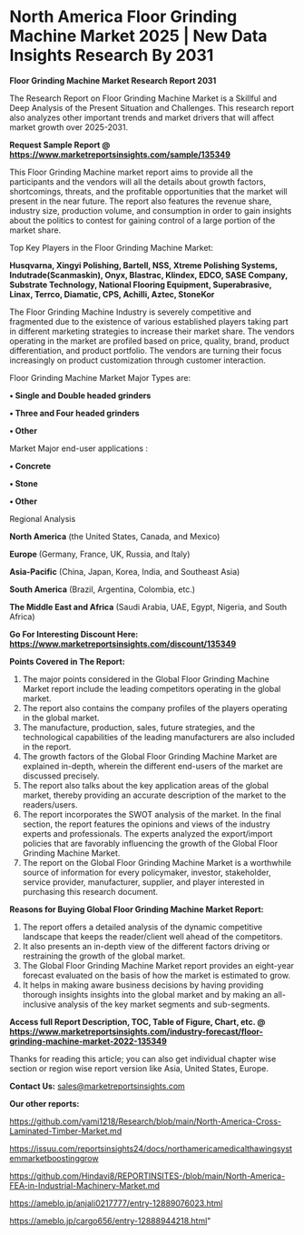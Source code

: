 # North America Floor Grinding Machine Market 2025 | New Data Insights Research By 2031

<strong>Floor Grinding Machine Market Research Report 2031</strong>

The Research Report on Floor Grinding Machine Market is a Skillful and Deep Analysis of the Present Situation and Challenges. This research report also analyzes other important trends and market drivers that will affect market growth over 2025-2031.

<strong>Request Sample Report @ <a href=https://www.marketreportsinsights.com/sample/135349>https://www.marketreportsinsights.com/sample/135349</a></strong>

This Floor Grinding Machine market report aims to provide all the participants and the vendors will all the details about growth factors, shortcomings, threats, and the profitable opportunities that the market will present in the near future. The report also features the revenue share, industry size, production volume, and consumption in order to gain insights about the politics to contest for gaining control of a large portion of the market share.

Top Key Players in the Floor Grinding Machine Market:

<strong>Husqvarna, Xingyi Polishing, Bartell, NSS, Xtreme Polishing Systems, Indutrade(Scanmaskin), Onyx, Blastrac, Klindex, EDCO, SASE Company, Substrate Technology, National Flooring Equipment, Superabrasive, Linax, Terrco, Diamatic, CPS, Achilli, Aztec, StoneKor</strong>

The Floor Grinding Machine Industry is severely competitive and fragmented due to the existence of various established players taking part in different marketing strategies to increase their market share. The vendors operating in the market are profiled based on price, quality, brand, product differentiation, and product portfolio. The vendors are turning their focus increasingly on product customization through customer interaction.

Floor Grinding Machine Market Major Types are:

<strong>• Single and Double headed grinders

• Three and Four headed grinders

• Other</strong>

Market Major end-user applications :

<strong>• Concrete

• Stone

• Other</strong>

Regional Analysis

</u><strong><b>North America</b></strong> (the United States, Canada, and Mexico)

<strong><b>Europe </b></strong>(Germany, France, UK, Russia, and Italy)

<strong><b>Asia-Pacific</b></strong> (China, Japan, Korea, India, and Southeast Asia)

<strong><b>South America</b></strong> (Brazil, Argentina, Colombia, etc.)

<strong><b>The Middle East and Africa</b></strong> (Saudi Arabia, UAE, Egypt, Nigeria, and South Africa)

<strong>Go For Interesting Discount Here: <a href=https://www.marketreportsinsights.com/discount/135349>https://www.marketreportsinsights.com/discount/135349</a></strong>

<strong>Points Covered in The Report:</strong>
<ol>
  <li>The major points considered in the Global Floor Grinding Machine Market report include the leading competitors operating in the global market.</li>
  <li>The report also contains the company profiles of the players operating in the global market.</li>
  <li>The manufacture, production, sales, future strategies, and the technological capabilities of the leading manufacturers are also included in the report.</li>
  <li>The growth factors of the Global Floor Grinding Machine Market are explained in-depth, wherein the different end-users of the market are discussed precisely.</li>
  <li>The report also talks about the key application areas of the global market, thereby providing an accurate description of the market to the readers/users.</li>
  <li>The report incorporates the SWOT analysis of the market. In the final section, the report features the opinions and views of the industry experts and professionals. The experts analyzed the export/import policies that are favorably influencing the growth of the Global Floor Grinding Machine Market.</li>
  <li>The report on the Global Floor Grinding Machine Market is a worthwhile source of information for every policymaker, investor, stakeholder, service provider, manufacturer, supplier, and player interested in purchasing this research document.</li>
</ol>
<strong>Reasons for Buying Global Floor Grinding Machine Market Report:</strong>

<ol>
  <li>The report offers a detailed analysis of the dynamic competitive landscape that keeps the reader/client well ahead of the competitors.</li>
  <li>It also presents an in-depth view of the different factors driving or restraining the growth of the global market.</li>
  <li>The Global Floor Grinding Machine Market report provides an eight-year forecast evaluated on the basis of how the market is estimated to grow.</li>
  <li>It helps in making aware business decisions by having providing thorough insights insights into the global market and by making an all-inclusive analysis of the key market segments and sub-segments.</li>
</ol>
<strong>Access full Report Description, TOC, Table of Figure, Chart, etc. @ <a href=https://www.marketreportsinsights.com/industry-forecast/floor-grinding-machine-market-2022-135349>https://www.marketreportsinsights.com/industry-forecast/floor-grinding-machine-market-2022-135349</a></strong>


Thanks for reading this article; you can also get individual chapter wise section or region wise report version like Asia, United States, Europe.

<strong>Contact Us:</strong>
sales@marketreportsinsights.com

<strong>Our other reports:</strong>

<a href=https://github.com/yami1218/Research/blob/main/North-America-Cross-Laminated-Timber-Market.md>https://github.com/yami1218/Research/blob/main/North-America-Cross-Laminated-Timber-Market.md</a>

<a href=https://issuu.com/reportsinsights24/docs/northamericamedicalthawingsystemmarketboostinggrow>https://issuu.com/reportsinsights24/docs/northamericamedicalthawingsystemmarketboostinggrow</a>

<a href=https://github.com/Hindavi8/REPORTINSITES-/blob/main/North-America-FEA-in-Industrial-Machinery-Market.md>https://github.com/Hindavi8/REPORTINSITES-/blob/main/North-America-FEA-in-Industrial-Machinery-Market.md</a>

<a href=https://ameblo.jp/anjali0217777/entry-12889076023.html>https://ameblo.jp/anjali0217777/entry-12889076023.html</a>

<a href=https://ameblo.jp/cargo656/entry-12888944218.html>https://ameblo.jp/cargo656/entry-12888944218.html</a>"
